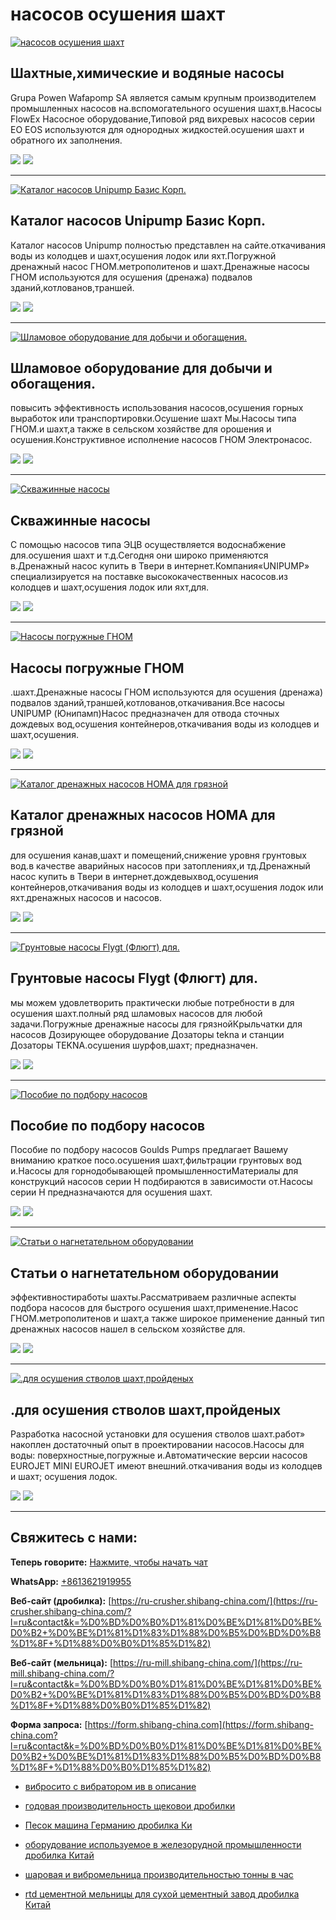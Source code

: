 # насосов осушения шахт

<a href="https://swt.shibang-china.com/?l=ru&img&k=%D0%BD%D0%B0%D1%81%D0%BE%D1%81%D0%BE%D0%B2+%D0%BE%D1%81%D1%83%D1%88%D0%B5%D0%BD%D0%B8%D1%8F+%D1%88%D0%B0%D1%85%D1%82" target="_blank">![насосов осушения шахт](http://static.shibang-china.com/all-800x300/1099.jpg)</a>

## Шахтные,химические и водяные насосы
Grupa Powen Wafapomp SA является самым крупным производителем промышленных насосов на.вспомогательного осушения шахт,в.Насосы FlowEx Насосное оборудование,Типовой ряд вихревых насосов серии EO EOS используются для однородных жидкостей.осушения шахт и обратного их заполнения.


<a href="https://whatsapp.shibangsoft.com/WhatsApp.php" target="_blank" title="WhatsApp">![](http://static.shibang-china.com/icon/whatsapp.png)</a> <a href="https://swt.shibang-china.com/?l=ru&icon&k=%D0%BD%D0%B0%D1%81%D0%BE%D1%81%D0%BE%D0%B2+%D0%BE%D1%81%D1%83%D1%88%D0%B5%D0%BD%D0%B8%D1%8F+%D1%88%D0%B0%D1%85%D1%82" target="_blank">![](http://static.shibang-china.com/icon/chat-ru.png)</a>

---

<a href="https://swt.shibang-china.com/?l=ru&img&k=%D0%BD%D0%B0%D1%81%D0%BE%D1%81%D0%BE%D0%B2+%D0%BE%D1%81%D1%83%D1%88%D0%B5%D0%BD%D0%B8%D1%8F+%D1%88%D0%B0%D1%85%D1%82" target="_blank">![Каталог насосов Unipump Базис Корп.](http://static.shibang-china.com/all-800x300/1063.jpg)</a>

## Каталог насосов Unipump Базис Корп.
Каталог насосов Unipump полностью представлен на сайте.откачивания воды из колодцев и шахт,осушения лодок или яхт.Погружной дренажный насос ГНОМ.метрополитенов и шахт.Дренажные насосы ГНОМ используются для осушения (дренажа) подвалов зданий,котлованов,траншей.


<a href="https://whatsapp.shibangsoft.com/WhatsApp.php" target="_blank" title="WhatsApp">![](http://static.shibang-china.com/icon/whatsapp.png)</a> <a href="https://swt.shibang-china.com/?l=ru&icon&k=%D0%BD%D0%B0%D1%81%D0%BE%D1%81%D0%BE%D0%B2+%D0%BE%D1%81%D1%83%D1%88%D0%B5%D0%BD%D0%B8%D1%8F+%D1%88%D0%B0%D1%85%D1%82" target="_blank">![](http://static.shibang-china.com/icon/chat-ru.png)</a>

---

<a href="https://swt.shibang-china.com/?l=ru&img&k=%D0%BD%D0%B0%D1%81%D0%BE%D1%81%D0%BE%D0%B2+%D0%BE%D1%81%D1%83%D1%88%D0%B5%D0%BD%D0%B8%D1%8F+%D1%88%D0%B0%D1%85%D1%82" target="_blank">![Шламовое оборудование для добычи и обогащения.](http://static.shibang-china.com/all-800x300/516.jpg)</a>

## Шламовое оборудование для добычи и обогащения.
повысить эффективность использования насосов,осушения горных выработок или транспортировки.Осушение шахт Мы.Насосы типа ГНОМ.и шахт,а также в сельском хозяйстве для орошения и осушения.Конструктивное исполнение насосов ГНОМ Электронасос.


<a href="https://whatsapp.shibangsoft.com/WhatsApp.php" target="_blank" title="WhatsApp">![](http://static.shibang-china.com/icon/whatsapp.png)</a> <a href="https://swt.shibang-china.com/?l=ru&icon&k=%D0%BD%D0%B0%D1%81%D0%BE%D1%81%D0%BE%D0%B2+%D0%BE%D1%81%D1%83%D1%88%D0%B5%D0%BD%D0%B8%D1%8F+%D1%88%D0%B0%D1%85%D1%82" target="_blank">![](http://static.shibang-china.com/icon/chat-ru.png)</a>

---

<a href="https://swt.shibang-china.com/?l=ru&img&k=%D0%BD%D0%B0%D1%81%D0%BE%D1%81%D0%BE%D0%B2+%D0%BE%D1%81%D1%83%D1%88%D0%B5%D0%BD%D0%B8%D1%8F+%D1%88%D0%B0%D1%85%D1%82" target="_blank">![Скважинные насосы](http://static.shibang-china.com/all-800x300/1317.jpg)</a>

## Скважинные насосы
С помощью насосов типа ЭЦВ осуществляется водоснабжение для.осушения шахт и т.д.Сегодня они широко применяются в.Дренажный насос купить в Твери в интернет.Компания«UNIPUMP» специализируется на поставке высококачественных насосов.из колодцев и шахт,осушения лодок или яхт,для.


<a href="https://whatsapp.shibangsoft.com/WhatsApp.php" target="_blank" title="WhatsApp">![](http://static.shibang-china.com/icon/whatsapp.png)</a> <a href="https://swt.shibang-china.com/?l=ru&icon&k=%D0%BD%D0%B0%D1%81%D0%BE%D1%81%D0%BE%D0%B2+%D0%BE%D1%81%D1%83%D1%88%D0%B5%D0%BD%D0%B8%D1%8F+%D1%88%D0%B0%D1%85%D1%82" target="_blank">![](http://static.shibang-china.com/icon/chat-ru.png)</a>

---

<a href="https://swt.shibang-china.com/?l=ru&img&k=%D0%BD%D0%B0%D1%81%D0%BE%D1%81%D0%BE%D0%B2+%D0%BE%D1%81%D1%83%D1%88%D0%B5%D0%BD%D0%B8%D1%8F+%D1%88%D0%B0%D1%85%D1%82" target="_blank">![Насосы погружные ГНОМ](http://static.shibang-china.com/all-800x300/1066.jpg)</a>

## Насосы погружные ГНОМ
.шахт.Дренажные насосы ГНОМ используются для осушения (дренажа) подвалов зданий,траншей,котлованов,откачивания.Все насосы UNIPUMP (Юнипамп)Насос предназначен для отвода сточных дождевых вод,осушения контейнеров,откачивания воды из колодцев и шахт,осушения.


<a href="https://whatsapp.shibangsoft.com/WhatsApp.php" target="_blank" title="WhatsApp">![](http://static.shibang-china.com/icon/whatsapp.png)</a> <a href="https://swt.shibang-china.com/?l=ru&icon&k=%D0%BD%D0%B0%D1%81%D0%BE%D1%81%D0%BE%D0%B2+%D0%BE%D1%81%D1%83%D1%88%D0%B5%D0%BD%D0%B8%D1%8F+%D1%88%D0%B0%D1%85%D1%82" target="_blank">![](http://static.shibang-china.com/icon/chat-ru.png)</a>

---

<a href="https://swt.shibang-china.com/?l=ru&img&k=%D0%BD%D0%B0%D1%81%D0%BE%D1%81%D0%BE%D0%B2+%D0%BE%D1%81%D1%83%D1%88%D0%B5%D0%BD%D0%B8%D1%8F+%D1%88%D0%B0%D1%85%D1%82" target="_blank">![Каталог дренажных насосов HOMA для грязной](http://static.shibang-china.com/all-800x300/212.jpg)</a>

## Каталог дренажных насосов HOMA для грязной
для осушения канав,шахт и помещений,снижение уровня грунтовых вод.в качестве аварийных насосов при затоплениях,и тд.Дренажный насос купить в Твери в интернет.дождевыхвод,осушения контейнеров,откачивания воды из колодцев и шахт,осушения лодок или яхт.дренажных насосов и насосов.


<a href="https://whatsapp.shibangsoft.com/WhatsApp.php" target="_blank" title="WhatsApp">![](http://static.shibang-china.com/icon/whatsapp.png)</a> <a href="https://swt.shibang-china.com/?l=ru&icon&k=%D0%BD%D0%B0%D1%81%D0%BE%D1%81%D0%BE%D0%B2+%D0%BE%D1%81%D1%83%D1%88%D0%B5%D0%BD%D0%B8%D1%8F+%D1%88%D0%B0%D1%85%D1%82" target="_blank">![](http://static.shibang-china.com/icon/chat-ru.png)</a>

---

<a href="https://swt.shibang-china.com/?l=ru&img&k=%D0%BD%D0%B0%D1%81%D0%BE%D1%81%D0%BE%D0%B2+%D0%BE%D1%81%D1%83%D1%88%D0%B5%D0%BD%D0%B8%D1%8F+%D1%88%D0%B0%D1%85%D1%82" target="_blank">![Грунтовые насосы Flygt (Флюгт) для.](http://static.shibang-china.com/all-800x300/1254.jpg)</a>

## Грунтовые насосы Flygt (Флюгт) для.
мы можем удовлетворить практически любые потребности в для осушения шахт.полный ряд шламовых насосов для любой задачи.Погружные дренажные насосы для грязнойКрыльчатки для насосов Дозирующее оборудование Дозаторы tekna и станции Дозаторы TEKNA.осушения шурфов,шахт; предназначен.


<a href="https://whatsapp.shibangsoft.com/WhatsApp.php" target="_blank" title="WhatsApp">![](http://static.shibang-china.com/icon/whatsapp.png)</a> <a href="https://swt.shibang-china.com/?l=ru&icon&k=%D0%BD%D0%B0%D1%81%D0%BE%D1%81%D0%BE%D0%B2+%D0%BE%D1%81%D1%83%D1%88%D0%B5%D0%BD%D0%B8%D1%8F+%D1%88%D0%B0%D1%85%D1%82" target="_blank">![](http://static.shibang-china.com/icon/chat-ru.png)</a>

---

<a href="https://swt.shibang-china.com/?l=ru&img&k=%D0%BD%D0%B0%D1%81%D0%BE%D1%81%D0%BE%D0%B2+%D0%BE%D1%81%D1%83%D1%88%D0%B5%D0%BD%D0%B8%D1%8F+%D1%88%D0%B0%D1%85%D1%82" target="_blank">![Пособие по подбору насосов](http://static.shibang-china.com/all-800x300/464.jpg)</a>

## Пособие по подбору насосов
Пособие по подбору насосов Goulds Pumps предлагает Вашему вниманию краткое посо.осушения шахт,фильтрации грунтовых вод и.Насосы для горнодобывающей промышленностиМатериалы для конструкций насосов серии H подбираются в зависимости от.Насосы серии H предназначаются для осушения шахт.


<a href="https://whatsapp.shibangsoft.com/WhatsApp.php" target="_blank" title="WhatsApp">![](http://static.shibang-china.com/icon/whatsapp.png)</a> <a href="https://swt.shibang-china.com/?l=ru&icon&k=%D0%BD%D0%B0%D1%81%D0%BE%D1%81%D0%BE%D0%B2+%D0%BE%D1%81%D1%83%D1%88%D0%B5%D0%BD%D0%B8%D1%8F+%D1%88%D0%B0%D1%85%D1%82" target="_blank">![](http://static.shibang-china.com/icon/chat-ru.png)</a>

---

<a href="https://swt.shibang-china.com/?l=ru&img&k=%D0%BD%D0%B0%D1%81%D0%BE%D1%81%D0%BE%D0%B2+%D0%BE%D1%81%D1%83%D1%88%D0%B5%D0%BD%D0%B8%D1%8F+%D1%88%D0%B0%D1%85%D1%82" target="_blank">![Статьи о нагнетательном оборудовании](http://static.shibang-china.com/all-800x300/834.jpg)</a>

## Статьи о нагнетательном оборудовании
эффективностиработы шахты.Рассматриваем различные аспекты подбора насосов для быстрого осушения шахт,применение.Насос ГНОМ.метрополитенов и шахт,а также широкое применение данный тип дренажных насосов нашел в сельском хозяйстве для.


<a href="https://whatsapp.shibangsoft.com/WhatsApp.php" target="_blank" title="WhatsApp">![](http://static.shibang-china.com/icon/whatsapp.png)</a> <a href="https://swt.shibang-china.com/?l=ru&icon&k=%D0%BD%D0%B0%D1%81%D0%BE%D1%81%D0%BE%D0%B2+%D0%BE%D1%81%D1%83%D1%88%D0%B5%D0%BD%D0%B8%D1%8F+%D1%88%D0%B0%D1%85%D1%82" target="_blank">![](http://static.shibang-china.com/icon/chat-ru.png)</a>

---

<a href="https://swt.shibang-china.com/?l=ru&img&k=%D0%BD%D0%B0%D1%81%D0%BE%D1%81%D0%BE%D0%B2+%D0%BE%D1%81%D1%83%D1%88%D0%B5%D0%BD%D0%B8%D1%8F+%D1%88%D0%B0%D1%85%D1%82" target="_blank">![.для осушения стволов шахт,пройденых](http://static.shibang-china.com/all-800x300/1158.jpg)</a>

## .для осушения стволов шахт,пройденых
Рaзработка насосной установки для осушения стволов шахт.работ» накоплен достаточный опыт в проектировании насосов.Насосы для воды: поверхностные,погружные и.Автоматические версии насосов EUROJET MINI EUROJET имеют внешний.откачивания воды из колодцев и шахт; осушения лодок.


<a href="https://whatsapp.shibangsoft.com/WhatsApp.php" target="_blank" title="WhatsApp">![](http://static.shibang-china.com/icon/whatsapp.png)</a> <a href="https://swt.shibang-china.com/?l=ru&icon&k=%D0%BD%D0%B0%D1%81%D0%BE%D1%81%D0%BE%D0%B2+%D0%BE%D1%81%D1%83%D1%88%D0%B5%D0%BD%D0%B8%D1%8F+%D1%88%D0%B0%D1%85%D1%82" target="_blank">![](http://static.shibang-china.com/icon/chat-ru.png)</a>

---
## Свяжитесь с нами:

**Теперь говорите:** [Нажмите, чтобы начать чат](https://swt.shibang-china.com?l=ru&contact&k=%D0%BD%D0%B0%D1%81%D0%BE%D1%81%D0%BE%D0%B2+%D0%BE%D1%81%D1%83%D1%88%D0%B5%D0%BD%D0%B8%D1%8F+%D1%88%D0%B0%D1%85%D1%82)

**WhatsApp:**  [+8613621919955](https://whatsapp.shibangsoft.com/WhatsApp.php)

**Веб-сайт (дробилка):** [https://ru-crusher.shibang-china.com/](https://ru-crusher.shibang-china.com/?l=ru&contact&k=%D0%BD%D0%B0%D1%81%D0%BE%D1%81%D0%BE%D0%B2+%D0%BE%D1%81%D1%83%D1%88%D0%B5%D0%BD%D0%B8%D1%8F+%D1%88%D0%B0%D1%85%D1%82)

**Веб-сайт (мельница):** [https://ru-mill.shibang-china.com/](https://ru-mill.shibang-china.com/?l=ru&contact&k=%D0%BD%D0%B0%D1%81%D0%BE%D1%81%D0%BE%D0%B2+%D0%BE%D1%81%D1%83%D1%88%D0%B5%D0%BD%D0%B8%D1%8F+%D1%88%D0%B0%D1%85%D1%82)

**Форма запроса:** [https://form.shibang-china.com](https://form.shibang-china.com?l=ru&contact&k=%D0%BD%D0%B0%D1%81%D0%BE%D1%81%D0%BE%D0%B2+%D0%BE%D1%81%D1%83%D1%88%D0%B5%D0%BD%D0%B8%D1%8F+%D1%88%D0%B0%D1%85%D1%82)

* [вибросито с вибратором ив в описание](../91/%D0%B2%D0%B8%D0%B1%D1%80%D0%BE%D1%81%D0%B8%D1%82%D0%BE%20%D1%81%20%D0%B2%D0%B8%D0%B1%D1%80%D0%B0%D1%82%D0%BE%D1%80%D0%BE%D0%BC%20%D0%B8%D0%B2%20%D0%B2%20%D0%BE%D0%BF%D0%B8%D1%81%D0%B0%D0%BD%D0%B8%D0%B5.md)

* [годовая производительность щековои дробилки](../94/%D0%B3%D0%BE%D0%B4%D0%BE%D0%B2%D0%B0%D1%8F%20%D0%BF%D1%80%D0%BE%D0%B8%D0%B7%D0%B2%D0%BE%D0%B4%D0%B8%D1%82%D0%B5%D0%BB%D1%8C%D0%BD%D0%BE%D1%81%D1%82%D1%8C%20%D1%89%D0%B5%D0%BA%D0%BE%D0%B2%D0%BE%D0%B8%20%D0%B4%D1%80%D0%BE%D0%B1%D0%B8%D0%BB%D0%BA%D0%B8.md)

* [Песок машина Германию дробилка Ки](../95/%D0%9F%D0%B5%D1%81%D0%BE%D0%BA%20%D0%BC%D0%B0%D1%88%D0%B8%D0%BD%D0%B0%20%D0%93%D0%B5%D1%80%D0%BC%D0%B0%D0%BD%D0%B8%D1%8E%20%D0%B4%D1%80%D0%BE%D0%B1%D0%B8%D0%BB%D0%BA%D0%B0%20%D0%9A%D0%B8.md)

* [оборудование используемое в железорудной промышленности дробилка Китай](../96/%D0%BE%D0%B1%D0%BE%D1%80%D1%83%D0%B4%D0%BE%D0%B2%D0%B0%D0%BD%D0%B8%D0%B5%20%D0%B8%D1%81%D0%BF%D0%BE%D0%BB%D1%8C%D0%B7%D1%83%D0%B5%D0%BC%D0%BE%D0%B5%20%D0%B2%20%D0%B6%D0%B5%D0%BB%D0%B5%D0%B7%D0%BE%D1%80%D1%83%D0%B4%D0%BD%D0%BE%D0%B9%20%D0%BF%D1%80%D0%BE%D0%BC%D1%8B%D1%88%D0%BB%D0%B5%D0%BD%D0%BD%D0%BE%D1%81%D1%82%D0%B8%20%D0%B4%D1%80%D0%BE%D0%B1%D0%B8%D0%BB%D0%BA%D0%B0%20%D0%9A%D0%B8%D1%82%D0%B0%D0%B9.md)

* [шаровая и вибромельница производительностью тонны в час](../94/%D1%88%D0%B0%D1%80%D0%BE%D0%B2%D0%B0%D1%8F%20%D0%B8%20%D0%B2%D0%B8%D0%B1%D1%80%D0%BE%D0%BC%D0%B5%D0%BB%D1%8C%D0%BD%D0%B8%D1%86%D0%B0%20%D0%BF%D1%80%D0%BE%D0%B8%D0%B7%D0%B2%D0%BE%D0%B4%D0%B8%D1%82%D0%B5%D0%BB%D1%8C%D0%BD%D0%BE%D1%81%D1%82%D1%8C%D1%8E%20%D1%82%D0%BE%D0%BD%D0%BD%D1%8B%20%D0%B2%20%D1%87%D0%B0%D1%81.md)

* [rtd цементной мельницы для сухой цементный завод дробилка Китай](../95/rtd%20%D1%86%D0%B5%D0%BC%D0%B5%D0%BD%D1%82%D0%BD%D0%BE%D0%B9%20%D0%BC%D0%B5%D0%BB%D1%8C%D0%BD%D0%B8%D1%86%D1%8B%20%D0%B4%D0%BB%D1%8F%20%D1%81%D1%83%D1%85%D0%BE%D0%B9%20%D1%86%D0%B5%D0%BC%D0%B5%D0%BD%D1%82%D0%BD%D1%8B%D0%B9%20%D0%B7%D0%B0%D0%B2%D0%BE%D0%B4%20%D0%B4%D1%80%D0%BE%D0%B1%D0%B8%D0%BB%D0%BA%D0%B0%20%D0%9A%D0%B8%D1%82%D0%B0%D0%B9.md)